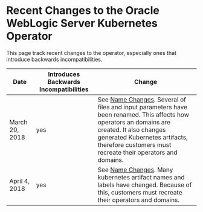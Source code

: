 # Recent Changes to the Oracle WebLogic Server Kubernetes Operator

This page track recent changes to the operator, especially ones that introduce backwards incompatibilities.

| Date | Introduces Backwards Incompatibilities | Change |
| --- | --- | --- |
| March 20, 2018 | yes | See [Name Changes](name-changes.md).  Several of files and input parameters have been renamed.  This affects how operators an domains are created.  It also changes generated Kubernetes artifacts, therefore customers must recreate their operators and domains.
| April 4, 2018 | yes | See [Name Changes](name-changes.md).  Many kubernetes artifact names and labels have changed. Because of this, customers must recreate their operators and domains.
